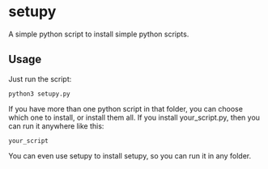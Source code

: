 # setupy

A simple python script to install simple python scripts.

## Usage

Just run the script:

```
python3 setupy.py
```

If you have more than one python script in that folder, you can choose which one to install, or install them all.
If you install your_script.py, then you can run it anywhere like this:

```
your_script
```

You can even use setupy to install setupy, so you can run it in any folder.
